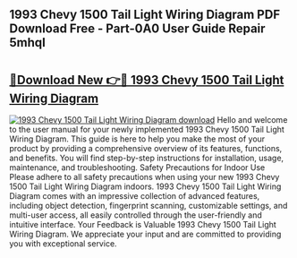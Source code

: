 ## 1993 Chevy 1500 Tail Light Wiring Diagram PDF Download Free - Part-0A0 User Guide Repair 5mhqI

# <h2><a href="http://dfrbnj.blite.top/?on=1993+Chevy+1500+Tail+Light+Wiring+Diagram">🔗Download New 👉🔴 1993 Chevy 1500 Tail Light Wiring Diagram</a></h2>

[![1993 Chevy 1500 Tail Light Wiring Diagram download](https://i.imgur.com/lujVjoI.png)](http://dfrbnj.blite.top/?on=1993+Chevy+1500+Tail+Light+Wiring+Diagram)
Hello and welcome to the user manual for your newly implemented 1993 Chevy 1500 Tail Light Wiring Diagram. This guide is here to help you make the most of your product by providing a comprehensive overview of its features, functions, and benefits. You will find step-by-step instructions for installation, usage, maintenance, and troubleshooting. Safety Precautions for Indoor Use Please adhere to all safety precautions when using your new 1993 Chevy 1500 Tail Light Wiring Diagram indoors. 1993 Chevy 1500 Tail Light Wiring Diagram comes with an impressive collection of advanced features, including object detection, fingerprint scanning, customizable settings, and multi-user access, all easily controlled through the user-friendly and intuitive interface. Your Feedback is Valuable 1993 Chevy 1500 Tail Light Wiring Diagram. We appreciate your input and are committed to providing you with exceptional service.
